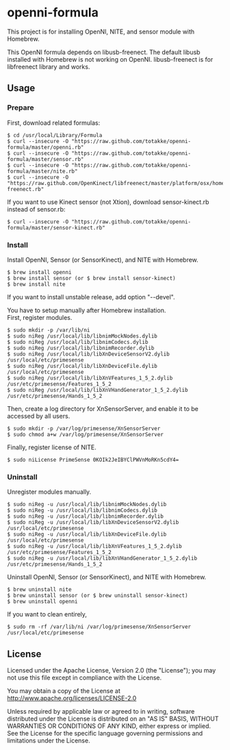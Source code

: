 # openni-formula

This project is for installing OpenNI, NITE, and sensor module with Homebrew.

This OpenNI formula depends on libusb-freenect.
The default libusb installed with Homebrew is not working on OpenNI.
libusb-freenect is for libfreenect library and works.

## Usage

### Prepare

First, download related formulas:

    $ cd /usr/local/Library/Formula
    $ curl --insecure -O "https://raw.github.com/totakke/openni-formula/master/openni.rb"
    $ curl --insecure -O "https://raw.github.com/totakke/openni-formula/master/sensor.rb"
    $ curl --insecure -O "https://raw.github.com/totakke/openni-formula/master/nite.rb"
    $ curl --insecure -O "https://raw.github.com/OpenKinect/libfreenect/master/platform/osx/homebrew/libusb-freenect.rb"

If you want to use Kinect sensor (not Xtion), download sensor-kinect.rb instead of sensor.rb:

    $ curl --insecure -O "https://raw.github.com/totakke/openni-formula/master/sensor-kinect.rb"

### Install

Install OpenNI, Sensor (or SensorKinect), and NITE with Homebrew.

    $ brew install openni
    $ brew install sensor (or $ brew install sensor-kinect)
    $ brew install nite

If you want to install unstable release, add option "--devel". 

You have to setup manually after Homebrew installation.  
First, register modules.

    $ sudo mkdir -p /var/lib/ni
    $ sudo niReg /usr/local/lib/libnimMockNodes.dylib
    $ sudo niReg /usr/local/lib/libnimCodecs.dylib
    $ sudo niReg /usr/local/lib/libnimRecorder.dylib
    $ sudo niReg /usr/local/lib/libXnDeviceSensorV2.dylib /usr/local/etc/primesense
    $ sudo niReg /usr/local/lib/libXnDeviceFile.dylib /usr/local/etc/primesense
    $ sudo niReg /usr/local/lib/libXnVFeatures_1_5_2.dylib /usr/etc/primesense/Features_1_5_2
    $ sudo niReg /usr/local/lib/libXnVHandGenerator_1_5_2.dylib /usr/etc/primesense/Hands_1_5_2
    
Then, create a log directory for XnSensorServer, and enable it to be accessed by all users.

    $ sudo mkdir -p /var/log/primesense/XnSensorServer
    $ sudo chmod a+w /var/log/primesense/XnSensorServer

Finally, register license of NITE.

	$ sudo niLicense PrimeSense 0KOIk2JeIBYClPWVnMoRKn5cdY4=
    
    
### Uninstall

Unregister modules manually.

	$ sudo niReg -u /usr/local/lib/libnimMockNodes.dylib
    $ sudo niReg -u /usr/local/lib/libnimCodecs.dylib
    $ sudo niReg -u /usr/local/lib/libnimRecorder.dylib
    $ sudo niReg -u /usr/local/lib/libXnDeviceSensorV2.dylib /usr/local/etc/primesense
    $ sudo niReg -u /usr/local/lib/libXnDeviceFile.dylib /usr/local/etc/primesense
    $ sudo niReg -u /usr/local/lib/libXnVFeatures_1_5_2.dylib /usr/etc/primesense/Features_1_5_2
    $ sudo niReg -u /usr/local/lib/libXnVHandGenerator_1_5_2.dylib /usr/etc/primesense/Hands_1_5_2

Uninstall OpenNI, Sensor (or SensorKinect), and NITE with Homebrew.

	$ brew uninstall nite
    $ brew uninstall sensor (or $ brew uninstall sensor-kinect)
    $ brew uninstall openni

If you want to clean entirely,

    $ sudo rm -rf /var/lib/ni /var/log/primesense/XnSensorServer /usr/local/etc/primesense

## License

Licensed under the Apache License, Version 2.0 (the "License"); you may not use this file except in compliance with the License.

You may obtain a copy of the License at http://www.apache.org/licenses/LICENSE-2.0

Unless required by applicable law or agreed to in writing, software distributed under the License is distributed on an "AS IS" BASIS, WITHOUT WARRANTIES OR CONDITIONS OF ANY KIND, either express or implied.
See the License for the specific language governing permissions and limitations under the License.
